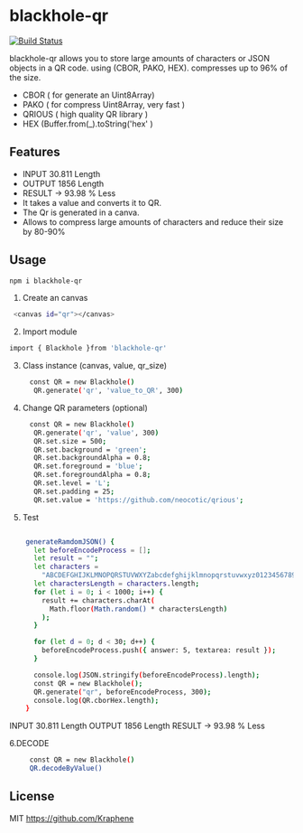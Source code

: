 # blackhole-qr

[![Build Status](https://travis-ci.org/joemccann/dillinger.svg?branch=master)](https://travis-ci.org/joemccann/dillinger)

blackhole-qr allows you to store large amounts of characters or JSON objects in a QR code. using (CBOR, PAKO, HEX). compresses up to 96% of the size.

- CBOR ( for generate an Uint8Array)
- PAKO ( for compress Uint8Array, very fast )
- QRIOUS ( high quality QR library )
- HEX (Buffer.from(_).toString('hex' )

## Features
- INPUT 30.811 Length
- OUTPUT 1856 Length
- RESULT ->  93.98 % Less 
- It takes a value and converts it to QR.
- The Qr is generated in a canva.
- Allows to compress large amounts of characters and reduce their size by 80-90%

## Usage


```sh
npm i blackhole-qr
```
1. Create an canvas 

```sh
 <canvas id="qr"></canvas>
```
2. Import module
```sh
import { Blackhole }from 'blackhole-qr'
```
3. Class instance       (canvas, value, qr_size)
```sh
     const QR = new Blackhole()
      QR.generate('qr', 'value_to_QR', 300)
```
4. Change QR parameters  (optional)
```sh
     const QR = new Blackhole()
      QR.generate('qr', 'value', 300)
      QR.set.size = 500;
      QR.set.background = 'green';
      QR.set.backgroundAlpha = 0.8;
      QR.set.foreground = 'blue';
      QR.set.foregroundAlpha = 0.8;
      QR.set.level = 'L';
      QR.set.padding = 25;
      QR.set.value = 'https://github.com/neocotic/qrious';
```
5. Test
```sh

    generateRamdomJSON() {
      let beforeEncodeProcess = [];
      let result = "";
      let characters =
        "ABCDEFGHIJKLMNOPQRSTUVWXYZabcdefghijklmnopqrstuvwxyz0123456789";
      let charactersLength = characters.length;
      for (let i = 0; i < 1000; i++) {
        result += characters.charAt(
          Math.floor(Math.random() * charactersLength)
        );
      }

      for (let d = 0; d < 30; d++) {
        beforeEncodeProcess.push({ answer: 5, textarea: result });
      }

      console.log(JSON.stringify(beforeEncodeProcess).length);
      const QR = new Blackhole();
      QR.generate("qr", beforeEncodeProcess, 300);
      console.log(QR.cborHex.length);
    }
```
INPUT 30.811 Length
OUTPUT 1856 Length
RESULT ->  93.98 % Less 


6.DECODE 

```sh
     const QR = new Blackhole()
     QR.decodeByValue()

```



   
## License
MIT
https://github.com/Kraphene


